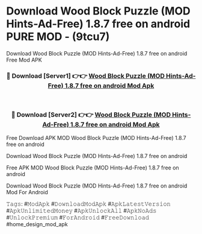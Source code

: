 # Download Wood Block Puzzle (MOD Hints-Ad-Free) 1.8.7 free on android PURE MOD - (9tcu7)
Download Wood Block Puzzle (MOD Hints-Ad-Free) 1.8.7 free on android Free Mod APK

<div align="center">
<h3>🔴 Download [Server1] 👉👉 <a href="https://apk-comot.site?title=Wood_Block_Puzzle_(MOD_Hints-Ad-Free)_1.8.7_free_on_android">Wood Block Puzzle (MOD Hints-Ad-Free) 1.8.7 free on android Mod Apk</a></h3><br>

<h3>🔴 Download [Server2] 👉👉 <a href="https://apk-comot.site?title=Wood_Block_Puzzle_(MOD_Hints-Ad-Free)_1.8.7_free_on_android">Wood Block Puzzle (MOD Hints-Ad-Free) 1.8.7 free on android Mod Apk</a></h3>
</div>


Free Download APK MOD Wood Block Puzzle (MOD Hints-Ad-Free) 1.8.7 free on android

Download Wood Block Puzzle (MOD Hints-Ad-Free) 1.8.7 free on android 

Free APK MOD Wood Block Puzzle (MOD Hints-Ad-Free) 1.8.7 free on android 

Download Wood Block Puzzle (MOD Hints-Ad-Free) 1.8.7 free on android Mod For Android

𝚃𝚊𝚐𝚜: #𝙼𝚘𝚍𝙰𝚙𝚔 #𝙳𝚘𝚠𝚗𝚕𝚘𝚊𝚍𝙼𝚘𝚍𝙰𝚙𝚔 #𝙰𝚙𝚔𝙻𝚊𝚝𝚎𝚜𝚝𝚅𝚎𝚛𝚜𝚒𝚘𝚗 #𝙰𝚙𝚔𝚄𝚗𝚕𝚒𝚖𝚒𝚝𝚎𝚍𝙼𝚘𝚗𝚎𝚢 #𝙰𝚙𝚔𝚄𝚗𝚕𝚘𝚌𝚔𝙰𝚕𝚕 #𝙰𝚙𝚔𝙽𝚘𝙰𝚍𝚜 #𝚄𝚗𝚕𝚘𝚌𝚔𝙿𝚛𝚎𝚖𝚒𝚞𝚖 #𝙵𝚘𝚛𝙰𝚗𝚍𝚛𝚘𝚒𝚍 #𝙵𝚛𝚎𝚎𝙳𝚘𝚠𝚗𝚕𝚘𝚊𝚍 #home_design_mod_apk